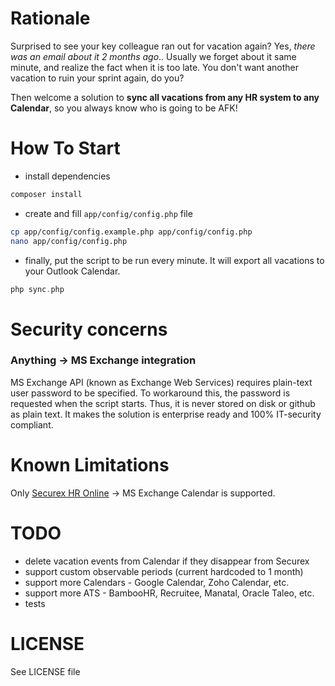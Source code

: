 # Rationale
Surprised to see your key colleague ran out for vacation again?
Yes, *there was an email about it 2 months ago*..
Usually we forget about it same minute, and realize the fact when it is too late.
You don't want another vacation to ruin your sprint again, do you?

Then welcome a solution to **sync all vacations from any HR system to any Calendar**, so you always know who is going to be AFK!

# How To Start
* install dependencies
```bash
composer install
```
* create and fill `app/config/config.php` file
```bash
cp app/config/config.example.php app/config/config.php
nano app/config/config.php
```
* finally, put the script to be run every minute. It will export all vacations to your Outlook Calendar. 
```php
php sync.php
```

# Security concerns

### Anything -> MS Exchange integration
MS Exchange API (known as Exchange Web Services) requires plain-text user password to be specified.
To workaround this, the password is requested when the script starts. Thus, it is never stored on disk or github as plain text.
It makes the solution is enterprise ready and 100% IT-security compliant.  

# Known Limitations
Only [Securex HR Online](https://www.securex.lu/en/our-it-tool-hronline/9) -> MS Exchange Calendar is supported.

# TODO
* delete vacation events from Calendar if they disappear from Securex
* support custom observable periods (current hardcoded to 1 month)
* support more Calendars - Google Calendar, Zoho Calendar, etc.
* support more ATS - BambooHR, Recruitee, Manatal, Oracle Taleo, etc.
* tests

# LICENSE
See LICENSE file
